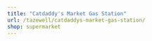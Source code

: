 ```yaml
---
title: "Catdaddy's Market Gas Station"
url: /tazewell/catdaddys-market-gas-station/
shop: supermarket
---
```

